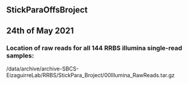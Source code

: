 ## StickParaOffsBroject
## 24th of May 2021

### Location of raw reads for all 144 RRBS illumina single-read samples:

/data/archive/archive-SBCS-EizaguirreLab/RRBS/StickPara_Broject/00Illumina_RawReads.tar.gz
